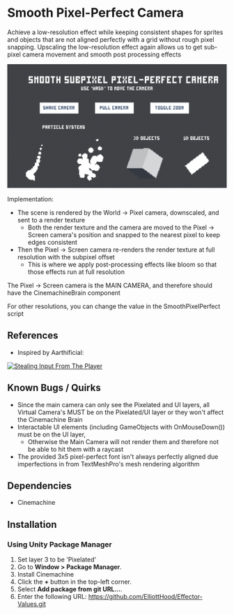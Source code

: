 # Smooth Pixel-Perfect Camera

Achieve a low-resolution effect while keeping consistent shapes for sprites and objects that are not aligned perfectly with a grid without rough pixel snapping.
Upscaling the low-resolution effect again allows us to get sub-pixel camera movement and smooth post processing effects

[![Video Title](./GithubResources/Thumbnail.png)](https://www.youtube.com/watch?v=fMiD_gkmqSw)

Implementation:
- The scene is rendered by the World -> Pixel camera, downscaled, and sent to a render texture
    - Both the render texture and the camera are moved to the Pixel -> Screen camera's position and snapped to the nearest pixel to keep edges consistent
- Then the Pixel -> Screen camera re-renders the render texture at full resolution with the subpixel offset
    - This is where we apply post-processing effects like bloom so that those effects run at full resolution

 The Pixel -> Screen camera is the MAIN CAMERA, and therefore should have the CinemachineBrain component
 
 For other resolutions, you can change the value in the SmoothPixelPerfect script

## References

- Inspired by Aarthificial: 

[![Stealing Input From The Player](https://img.youtube.com/vi/jguyR4yJb1M/0.jpg)](https://www.youtube.com/watch?v=jguyR4yJb1M)

## Known Bugs / Quirks 

- Since the main camera can only see the Pixelated and UI layers, all Virtual Camera's MUST be on the Pixelated/UI layer or they won't affect the Cinemachine Brain
- Interactable UI elements (including GameObjects with OnMouseDown()) must be on the UI layer, 
    - Otherwise the Main Camera will not render them and therefore not be able to hit them with a raycast
- The provided 3x5 pixel-perfect font isn't always perfectly aligned due imperfections in from TextMeshPro's mesh rendering algorithm

## Dependencies

- Cinemachine

## Installation

### Using Unity Package Manager

1. Set layer 3 to be 'Pixelated'
1. Go to **Window > Package Manager**.
2. Install Cinemachine
3. Click the **+** button in the top-left corner.
4. Select **Add package from git URL...**.
5. Enter the following URL: https://github.com/ElliottHood/Effector-Values.git
